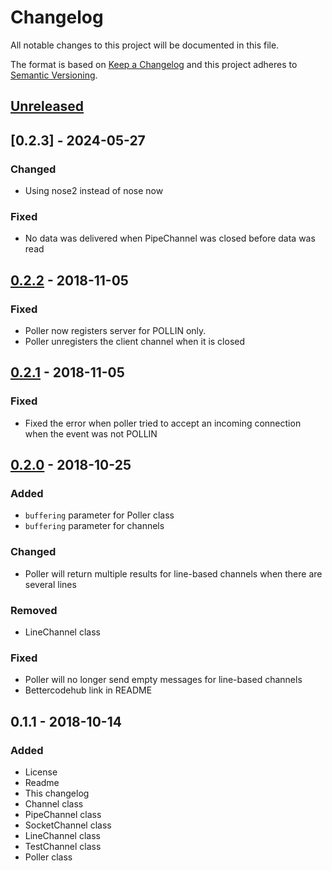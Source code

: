 # Changelog
All notable changes to this project will be documented in this file.

The format is based on [Keep a Changelog](http://keepachangelog.com/en/1.0.0/)
and this project adheres to [Semantic Versioning](http://semver.org/spec/v2.0.0.html).

## [Unreleased]

## [0.2.3] - 2024-05-27
### Changed
- Using nose2 instead of nose now

### Fixed
- No data was delivered when PipeChannel was closed before data was read

## [0.2.2] - 2018-11-05
### Fixed
- Poller now registers server for POLLIN only.
- Poller unregisters the client channel when it is closed

## [0.2.1] - 2018-11-05
### Fixed
- Fixed the error when poller tried to accept an incoming connection when the event was not POLLIN

## [0.2.0] - 2018-10-25
### Added
- `buffering` parameter for Poller class
- `buffering` parameter for channels

### Changed
- Poller will return multiple results for line-based channels when there are several lines

### Removed
- LineChannel class

### Fixed
- Poller will no longer send empty messages for line-based channels
- Bettercodehub link in README

## 0.1.1 - 2018-10-14
### Added
- License
- Readme
- This changelog
- Channel class
- PipeChannel class
- SocketChannel class
- LineChannel class
- TestChannel class
- Poller class

[Unreleased]: https://github.com/aragaer/channels/compare/v0.2.2...HEAD
[0.2.2]: https://github.com/aragaer/channels/compare/v0.2.1...v0.2.2
[0.2.1]: https://github.com/aragaer/channels/compare/v0.2.0...v0.2.1
[0.2.0]: https://github.com/aragaer/channels/compare/v0.1.1...v0.2.0
